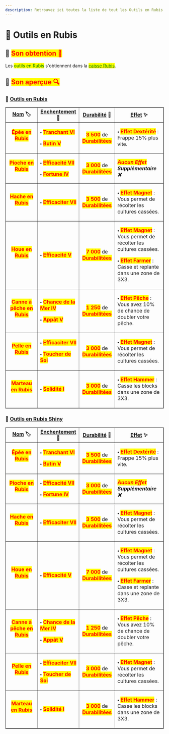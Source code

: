 ```yaml
---
description: Retrouvez ici toutes la liste de tout les Outils en Rubis présents sur le serveur.
---
```


# 🔻 Outils en Rubis

## 🔹 <mark style="color:red;">Son obtention 🤔</mark>

Les <mark style="color:green;">outils en Rubis</mark> s'obtiennent dans la [<mark style="color:green;">caisse Rubis</mark>](https://wiki.evolucraft.fr/le-gameplay/les-caisses#caisse-rubis).

## 🔹 <mark style="color:red;">Son aperçue 🔍</mark>

### 🔹 <ins>Outils en Rubis</ins>

<table border="1" cellspacing="0" cellpadding="6">
  <tr>
    <td align="center"><strong><ins>Nom</ins> 🏷️</strong></td>
    <td align="center"><strong><ins>Enchentement</ins> 📖</strong></td>
    <td align="center"><strong><ins>Durabilité</ins> 📏</strong></td>
    <td align="center"><strong><ins>Effet</ins> ✨</strong></td>    
  </tr>
  <tr>
   <td align="center">
     <p><mark style="color:red;"><strong>Épée en Rubis</strong></mark></p>
     <p><figure><img src="../.gitbook/assets/Codex/Outils/Rubis/Epee.png" alt=""></figure></p>
   </td>
   <td>
     <p>🞄 <mark style="color:red;"><strong>Tranchant VI</strong></mark></p>
     <p>🞄 <mark style="color:red;"><strong>Butin V</strong></mark></p>
   </td>
   <td align="center">
     <p><mark style="color:red;"><strong>3 500</strong></mark> de <mark style="color:red;"><strong>Durabilitées</strong></mark></p>
   </td>
   <td>  
     <p>🞄 <mark style="color:red;"><strong>Effet Dextérité</strong></mark> : Frappe 15% plus vite.</p>
   </td>
  </tr>
  <tr>
   <td align="center">
     <p><mark style="color:red;"><strong>Pioche en Rubis</strong></mark></p>
     <p><figure><img src="../.gitbook/assets/Codex/Outils/Rubis/Pioche.png" alt=""></figure></p>
   </td>
   <td>
     <p>🞄 <mark style="color:red;"><strong>Efficacité VII</strong></mark></p>
     <p>🞄 <mark style="color:red;"><strong>Fortune IV</strong></mark></p>
   </td>
   <td align="center">
     <p><mark style="color:red;"><strong>3 000</strong></mark> de <mark style="color:red;"><strong>Durabilitées</strong></mark></p>
   </td>
   <td><strong><em><mark style="color:red;">Aucun Effet</mark> Supplémentaire ❌</em></strong></td>
  </tr>  
  <tr>
   <td align="center">
     <p><mark style="color:red;"><strong>Hache en Rubis</strong></mark></p>
     <p><figure><img src="../.gitbook/assets/Codex/Outils/Rubis/Hache.png" alt=""></figure></p>
   </td>
   <td>
     <p>🞄 <mark style="color:red;"><strong>Efficaciter VII</strong></mark></p>
   </td>
   <td align="center">
     <p><mark style="color:red;"><strong>3 500</strong></mark> de <mark style="color:red;"><strong>Durabilitées</strong></mark></p>
   </td>
   <td>  
     <p>🞄 <mark style="color:red;"><strong>Effet Magnet</strong></mark> : Vous permet de récolter les cultures cassées.</p>
   </td>
  </tr>
  <tr>
   <td align="center">
     <p><mark style="color:red;"><strong>Houe en Rubis</strong></mark></p>
     <p><figure><img src="../.gitbook/assets/Codex/Outils/Rubis/Houe.png" alt=""></figure></p>
   </td>
   <td>
     <p>🞄 <mark style="color:red;"><strong>Efficacité V</strong></mark></p>
   </td>
   <td align="center">
     <p><mark style="color:red;"><strong>7 000</strong></mark> de <mark style="color:red;"><strong>Durabilitées</strong></mark></p>
   </td>
   <td>  
     <p>🞄 <mark style="color:red;"><strong>Effet Magnet</strong></mark> : Vous permet de récolter les cultures cassées.</p>
     <p>🞄 <mark style="color:red;"><strong>Effet Farmer</strong></mark> : Casse et replante dans une zone de 3X3.</p>
   </td>
  </tr>
  <tr>
   <td align="center">
     <p><mark style="color:red;"><strong>Canne à pêche en Rubis</strong></mark></p>
     <p><figure><img src="../.gitbook/assets/Codex/Outils/Rubis/CanneAPeche.png" alt=""></figure></p>
   </td>
   <td>
     <p>🞄 <mark style="color:red;"><strong>Chance de la Mer IV</strong></mark></p>
     <p>🞄 <mark style="color:red;"><strong>Appât V</strong></mark></p>
   </td>
   <td align="center">
     <p><mark style="color:red;"><strong>1 250</strong></mark> de <mark style="color:red;"><strong>Durabilitées</strong></mark></p>
   </td>
   <td>  
     <p>🞄 <mark style="color:red;"><strong>Effet Pêche</strong></mark> : Vous avez 10% de chance de doubler votre pêche.</p>
   </td>
  </tr>  
  <tr>
   <td align="center">
     <p><mark style="color:red;"><strong>Pelle en Rubis</strong></mark></p>
     <p><figure><img src="../.gitbook/assets/Codex/Outils/Rubis/Pelle.png" alt=""></figure></p>
   </td>
   <td>
     <p>🞄 <mark style="color:red;"><strong>Efficaciter VII</strong></mark></p>
     <p>🞄 <mark style="color:red;"><strong>Toucher de Soi</strong></mark></p>
   </td>
   <td align="center">
     <p><mark style="color:red;"><strong>3 000</strong></mark> de <mark style="color:red;"><strong>Durabilitées</strong></mark></p>
   </td>
   <td>  
     <p>🞄 <mark style="color:red;"><strong>Effet Magnet</strong></mark> : Vous permet de récolter les cultures cassées.</p>
   </td>
  </tr>
  <tr>
   <td align="center">
     <p><mark style="color:red;"><strong>Marteau en Rubis</strong></mark></p>
     <p><figure><img src="../.gitbook/assets/Codex/Outils/Rubis/Marteau.png" alt=""></figure></p>
   </td>
   <td>
     <p>🞄 <mark style="color:red;"><strong>Solidité I</strong></mark></p>
   </td>
   <td align="center">
     <p><mark style="color:red;"><strong>3 000</strong></mark> de <mark style="color:red;"><strong>Durabilitées</strong></mark></p>
   </td>
   <td>  
     <p>🞄 <mark style="color:red;"><strong>Effet Hammer</strong></mark> : Casse les blocks dans une zone de 3X3.</p>
   </td>
  </tr>
</table>

### 🔹 <ins>Outils en Rubis Shiny</ins>

<table border="1" cellspacing="0" cellpadding="6">
  <tr>
    <td align="center"><strong><ins>Nom</ins> 🏷️</strong></td>
    <td align="center"><strong><ins>Enchentement</ins> 📖</strong></td>
    <td align="center"><strong><ins>Durabilité</ins> 📏</strong></td>
    <td align="center"><strong><ins>Effet</ins> ✨</strong></td>    
  </tr>
  <tr>
   <td align="center">
     <p><mark style="color:red;"><strong>Épée en Rubis</strong></mark></p>
     <p><figure><img src="../.gitbook/assets/Codex/Outils/Rubis_Shiny/Epee.png" alt=""></figure></p>
   </td>
   <td>
     <p>🞄 <mark style="color:red;"><strong>Tranchant VI</strong></mark></p>
     <p>🞄 <mark style="color:red;"><strong>Butin V</strong></mark></p>
   </td>
   <td align="center">
     <p><mark style="color:red;"><strong>3 500</strong></mark> de <mark style="color:red;"><strong>Durabilitées</strong></mark></p>
   </td>
   <td>  
     <p>🞄 <mark style="color:red;"><strong>Effet Dextérité</strong></mark> : Frappe 15% plus vite.</p>
   </td>
  </tr>
  <tr>
   <td align="center">
     <p><mark style="color:red;"><strong>Pioche en Rubis</strong></mark></p>
     <p><figure><img src="../.gitbook/assets/Codex/Outils/Rubis_Shiny/Pioche.png" alt=""></figure></p>
   </td>
   <td>
     <p>🞄 <mark style="color:red;"><strong>Efficacité VII</strong></mark></p>
     <p>🞄 <mark style="color:red;"><strong>Fortune IV</strong></mark></p>
   </td>
   <td align="center">
     <p><mark style="color:red;"><strong>3 000</strong></mark> de <mark style="color:red;"><strong>Durabilitées</strong></mark></p>
   </td>
   <td><strong><em><mark style="color:red;">Aucun Effet</mark> Supplémentaire ❌</em></strong></td>
  </tr>  
  <tr>
   <td align="center">
     <p><mark style="color:red;"><strong>Hache en Rubis</strong></mark></p>
     <p><figure><img src="../.gitbook/assets/Codex/Outils/Rubis_Shiny/Hache.png" alt=""></figure></p>
   </td>
   <td>
     <p>🞄 <mark style="color:red;"><strong>Efficaciter VII</strong></mark></p>
   </td>
   <td align="center">
     <p><mark style="color:red;"><strong>3 500</strong></mark> de <mark style="color:red;"><strong>Durabilitées</strong></mark></p>
   </td>
   <td>  
     <p>🞄 <mark style="color:red;"><strong>Effet Magnet</strong></mark> : Vous permet de récolter les cultures cassées.</p>
   </td>
  </tr>
  <tr>
   <td align="center">
     <p><mark style="color:red;"><strong>Houe en Rubis</strong></mark></p>
     <p><figure><img src="../.gitbook/assets/Codex/Outils/Rubis_Shiny/Houe.png" alt=""></figure></p>
   </td>
   <td>
     <p>🞄 <mark style="color:red;"><strong>Efficacité V</strong></mark></p>
   </td>
   <td align="center">
     <p><mark style="color:red;"><strong>7 000</strong></mark> de <mark style="color:red;"><strong>Durabilitées</strong></mark></p>
   </td>
   <td>  
     <p>🞄 <mark style="color:red;"><strong>Effet Magnet</strong></mark> : Vous permet de récolter les cultures cassées.</p>
     <p>🞄 <mark style="color:red;"><strong>Effet Farmer</strong></mark> : Casse et replante dans une zone de 3X3.</p>
   </td>
  </tr>
  <tr>
   <td align="center">
     <p><mark style="color:red;"><strong>Canne à pêche en Rubis</strong></mark></p>
     <p><figure><img src="../.gitbook/assets/Codex/Outils/Rubis_Shiny/CanneAPeche.png" alt=""></figure></p>
   </td>
   <td>
     <p>🞄 <mark style="color:red;"><strong>Chance de la Mer IV</strong></mark></p>
     <p>🞄 <mark style="color:red;"><strong>Appât V</strong></mark></p>
   </td>
   <td align="center">
     <p><mark style="color:red;"><strong>1 250</strong></mark> de <mark style="color:red;"><strong>Durabilitées</strong></mark></p>
   </td>
   <td>  
     <p>🞄 <mark style="color:red;"><strong>Effet Pêche</strong></mark> : Vous avez 10% de chance de doubler votre pêche.</p>
   </td>
  </tr>  
  <tr>
   <td align="center">
     <p><mark style="color:red;"><strong>Pelle en Rubis</strong></mark></p>
     <p><figure><img src="../.gitbook/assets/Codex/Outils/Rubis_Shiny/Pelle.png" alt=""></figure></p>
   </td>
   <td>
     <p>🞄 <mark style="color:red;"><strong>Efficaciter VII</strong></mark></p>
     <p>🞄 <mark style="color:red;"><strong>Toucher de Soi</strong></mark></p>
   </td>
   <td align="center">
     <p><mark style="color:red;"><strong>3 000</strong></mark> de <mark style="color:red;"><strong>Durabilitées</strong></mark></p>
   </td>
   <td>  
     <p>🞄 <mark style="color:red;"><strong>Effet Magnet</strong></mark> : Vous permet de récolter les cultures cassées.</p>
   </td>
  </tr>
  <tr>
   <td align="center">
     <p><mark style="color:red;"><strong>Marteau en Rubis</strong></mark></p>
     <p><figure><img src="../.gitbook/assets/Codex/Outils/Rubis_Shiny/Marteau.png" alt=""></figure></p>
   </td>
   <td>
     <p>🞄 <mark style="color:red;"><strong>Solidité I</strong></mark></p>
   </td>
   <td align="center">
     <p><mark style="color:red;"><strong>3 000</strong></mark> de <mark style="color:red;"><strong>Durabilitées</strong></mark></p>
   </td>
   <td>  
     <p>🞄 <mark style="color:red;"><strong>Effet Hammer</strong></mark> : Casse les blocks dans une zone de 3X3.</p>
   </td>
  </tr>
</table>
